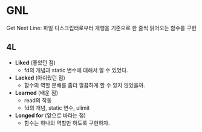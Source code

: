 # GNL
Get Next Line: 파일 디스크립터로부터 개행을 기준으로 한 줄씩 읽어오는 함수를 구현
## 4L
- **Liked** (좋았던 점)
  - fd의 개념과 static 변수에 대해서 알 수 있었다.
- **Lacked** (아쉬웠던 점)
  - 함수의 역할 분배를 좀더 깔끔하게 할 수 있지 않았을까.
- **Learned** (배운 점)
  - read의 작동
  - fd의 개념, static 변수, ulimit
- **Longed for** (앞으로 바라는 점)
  - 함수는 하나의 역할만 하도록 구현하자.
